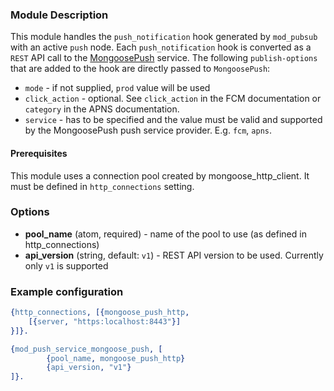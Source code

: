 ### Module Description
This module handles the `push_notification` hook generated by `mod_pubsub` with an active `push` node.
Each `push_notification` hook is converted as a `REST` API call to the [MongoosePush](https://github.com/esl/MongoosePush) service. 
The following `publish-options` that are added to the hook are directly passed to `MongoosePush`:

 * `mode` - if not supplied, `prod` value will be used
 * `click_action` - optional. 
 See `click_action` in the FCM documentation or `category` in the APNS documentation.
 * `service` - has to be specified and the value must be valid and supported by the MongoosePush push service provider. 
  E.g. `fcm`, `apns`.

#### Prerequisites

This module uses a connection pool created by mongoose_http_client. 
It must be defined in `http_connections` setting.

### Options

* **pool_name** (atom, required) - name of the pool to use (as defined in http_connections)
* **api_version** (string, default: `v1`) - REST API version to be used. Currently only `v1` is supported

### Example configuration

```Erlang
{http_connections, [{mongoose_push_http,
    [{server, "https:localhost:8443"}]
}]}.

{mod_push_service_mongoose_push, [
        {pool_name, mongoose_push_http}
        {api_version, "v1"}
]}.
```

